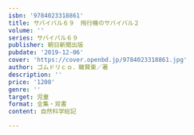 ```yaml
---
isbn: '9784023318861'
title: サバイバル６９　飛行機のサバイバル２
volume: ''
series: サバイバル６９
publisher: 朝日新聞出版
pubdate: '2019-12-06'
cover: 'https://cover.openbd.jp/9784023318861.jpg'
author: ゴムドリｃｏ．韓賢東／著
description: ''
price: '1200'
genre: ''
target: 児童
format: 全集・双書
content: 自然科学総記

---
```

